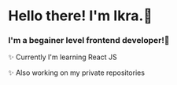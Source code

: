 # Hello there! I'm Ikra.🦋

### I'm a begainer level frontend developer!💙

<p>✨ Currently I'm learning React JS </p>
<p>✨ Also working on my private repositories</p>


